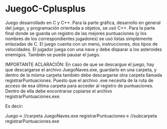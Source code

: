 # JuegoC-Cplusplus
Juego desarrollado en C y C++.
Para la parte gráfica, desarrollo en general del juego, y programación orientada a objetos, se usó C++.
Para la parte final donde se guarda un registro de las mejores puntuaciones (y los nombres de los correspondientes jugadores) se usó listas simplemente enlazadas de C.
El juego cuenta con un menú, instrucciones, dos tipos de velocidades. El jugador juega con una nave y debe disparar a los asteroides enemigos. También se puede pausar el juego.

IMPORTANTE ACLARACIÓN:
En caso de que se descargue el juego, hay que descargarse el archivo JuegoNaves.exe, guardarlo en una carpeta, y dentro de la misma carpeta también debe descargarse otra carpeta llamada registrarPuntuaciones. Puesto que el archivo .exe necesita de la ruta de acceso de esa última carpeta para acceder al registro de puntuaciones. Dentro de ella debe encontrarse copiarse el archivo registrarPuntuaciones.exe.

Es decir:

Juego->   //carpeta
        JuegoNaves.exe
        registrarPuntuaciones->     //subcarpeta
                registrarPuntuaciones.exe

